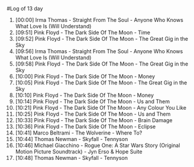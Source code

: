 #Log of 13 day

1. [00:00] Irma Thomas - Straight From The Soul - Anyone Who Knows What Love Is (Will Understand)
1. [09:51] Pink Floyd - The Dark Side Of The Moon - Time
1. [09:52] Pink Floyd - The Dark Side Of The Moon - The Great Gig in the Sky
1. [09:56] Irma Thomas - Straight From The Soul - Anyone Who Knows What Love Is (Will Understand)
1. [09:58] Pink Floyd - The Dark Side Of The Moon - The Great Gig in the Sky
1. [10:00] Pink Floyd - The Dark Side Of The Moon - Money
1. [10:05] Pink Floyd - The Dark Side Of The Moon - The Great Gig in the Sky
1. [10:10] Pink Floyd - The Dark Side Of The Moon - Money
1. [10:14] Pink Floyd - The Dark Side Of The Moon - Us and Them
1. [10:21] Pink Floyd - The Dark Side Of The Moon - Any Colour You Like
1. [10:25] Pink Floyd - The Dark Side Of The Moon - Us and Them
1. [10:33] Pink Floyd - The Dark Side Of The Moon - Brain Damage
1. [10:36] Pink Floyd - The Dark Side Of The Moon - Eclipse
1. [10:41] Marco Beltrami - The Wolverine - Where To?
1. [10:44] Thomas Newman - Skyfall - Tennyson
1. [10:46] Michael Giacchino - Rogue One: A Star Wars Story (Original Motion Picture Soundtrack) - Jyn Erso & Hope Suite
1. [10:48] Thomas Newman - Skyfall - Tennyson

